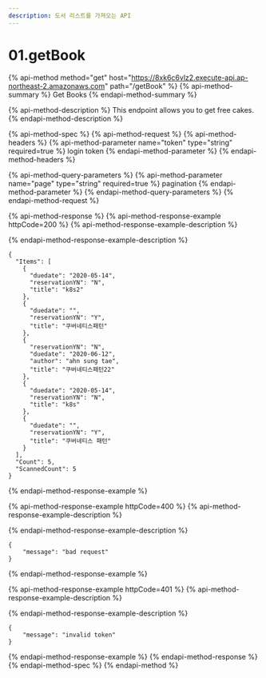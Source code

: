 ```yaml
---
description: 도서 리스트를 가져오는 API
---
```


# 01.getBook

{% api-method method="get" host="https://8xk6c6vlz2.execute-api.ap-northeast-2.amazonaws.com" path="/getBook" %}
{% api-method-summary %}
Get Books
{% endapi-method-summary %}

{% api-method-description %}
This endpoint allows you to get free cakes.
{% endapi-method-description %}

{% api-method-spec %}
{% api-method-request %}
{% api-method-headers %}
{% api-method-parameter name="token" type="string" required=true %}
login token
{% endapi-method-parameter %}
{% endapi-method-headers %}

{% api-method-query-parameters %}
{% api-method-parameter name="page" type="string" required=true %}
pagination
{% endapi-method-parameter %}
{% endapi-method-query-parameters %}
{% endapi-method-request %}

{% api-method-response %}
{% api-method-response-example httpCode=200 %}
{% api-method-response-example-description %}

{% endapi-method-response-example-description %}

```text
{
  "Items": [
    {
      "duedate": "2020-05-14",
      "reservationYN": "N",
      "title": "k8s2"
    },
    {
      "duedate": "",
      "reservationYN": "Y",
      "title": "쿠버네티스패턴"
    },
    {
      "reservationYN": "N",
      "duedate": "2020-06-12",
      "author": "ahn sung tae",
      "title": "쿠버네티스패턴22"
    },
    {
      "duedate": "2020-05-14",
      "reservationYN": "N",
      "title": "k8s"
    },
    {
      "duedate": "",
      "reservationYN": "Y",
      "title": "쿠버네티스 패턴"
    }
  ],
  "Count": 5,
  "ScannedCount": 5
}
```
{% endapi-method-response-example %}

{% api-method-response-example httpCode=400 %}
{% api-method-response-example-description %}

{% endapi-method-response-example-description %}

```
{
    "message": "bad request"
}
```
{% endapi-method-response-example %}

{% api-method-response-example httpCode=401 %}
{% api-method-response-example-description %}

{% endapi-method-response-example-description %}

```text
{
    "message": "invalid token"
}
```
{% endapi-method-response-example %}
{% endapi-method-response %}
{% endapi-method-spec %}
{% endapi-method %}

